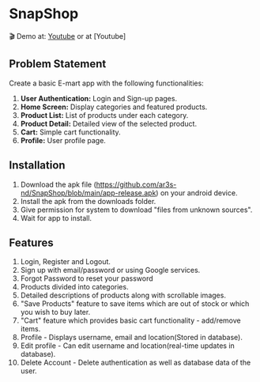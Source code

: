 
# SnapShop
  
🎬 Demo at: [Youtube](https://www.youtube.com/watch?v=5Do4F-eDDLs) or at [Youtube]
## Problem Statement
Create a basic E-mart app with the following functionalities:

1. **User Authentication:** Login and Sign-up pages.
2. **Home Screen:** Display categories and featured products.
3. **Product List:** List of products under each category.
4. **Product Detail:** Detailed view of the selected product.
5. **Cart:** Simple cart functionality.
6. **Profile:** User profile page.

## Installation

1. Download the apk file (https://github.com/ar3s-nd/SnapShop/blob/main/app-release.apk) on your android device.
2. Install the apk from the downloads folder.
3. Give permission for system to download "files from unknown sources".
4. Wait for app to install.

## Features

1. Login, Register and Logout.
2. Sign up with email/password or using Google services.
3. Forgot Password to reset your password
4. Products divided into categories.
5. Detailed descriptions of products along with scrollable images.
6. "Save Products" feature to save items which are out of stock or which you wish to buy later.
5. "Cart" feature which provides basic cart functionality - add/remove items.
6. Profile -  Displays username, email and location(Stored in database).
7. Edit profile - Can edit username and location(real-time updates in database).
8. Delete Account - Delete authentication as well as database data of the user.